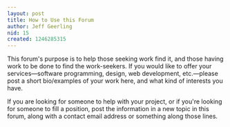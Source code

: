 ```yaml
---
layout: post
title: How to Use this Forum
author: Jeff Geerling
nid: 15
created: 1246285315
---
```

This forum's purpose is to help those seeking work find it, and those having work to be done to find the work-seekers. If you would like to offer your services—software programming, design, web development, etc.—please post a short bio/examples of your work here, and what kind of interests you have.

If you are looking for someone to help with your project, or if you're looking for someone to fill a position, post the information in a new topic in this forum, along with a contact email address or something along those lines.
